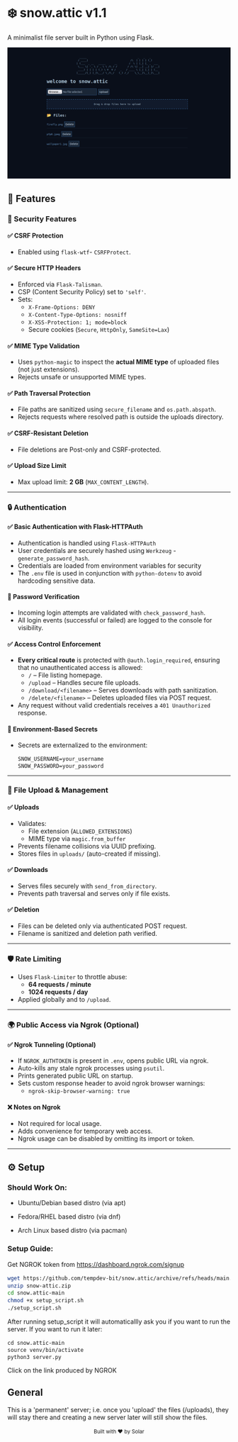# ❄️ snow.attic v1.1

A minimalist file server built in Python using Flask.

![snow.attic demo](image.png)

## 🔐 Features

### 🔐 Security Features

#### ✅ CSRF Protection
- Enabled using `flask-wtf`- `CSRFProtect`.

#### ✅ Secure HTTP Headers
- Enforced via `Flask-Talisman`.
- CSP (Content Security Policy) set to `'self'`.
- Sets:
  - `X-Frame-Options: DENY`
  - `X-Content-Type-Options: nosniff`
  - `X-XSS-Protection: 1; mode=block`
  - Secure cookies (`Secure`, `HttpOnly`, `SameSite=Lax`)

#### ✅ MIME Type Validation
- Uses `python-magic` to inspect the **actual MIME type** of uploaded files (not just extensions).
- Rejects unsafe or unsupported MIME types.

#### ✅ Path Traversal Protection
- File paths are sanitized using `secure_filename` and `os.path.abspath`.
- Rejects requests where resolved path is outside the uploads directory.

#### ✅ CSRF-Resistant Deletion
- File deletions are Post-only and CSRF-protected.

#### ✅ Upload Size Limit
- Max upload limit: **2 GB** (`MAX_CONTENT_LENGTH`).

---

### 🔒 Authentication

#### ✅ Basic Authentication with Flask-HTTPAuth
- Authentication is handled using `Flask-HTTPAuth`
- User credentials are securely hashed using `Werkzeug` - `generate_password_hash`.
- Credentials are loaded from environment variables for security
- The `.env` file is used in conjunction with `python-dotenv` to avoid hardcoding sensitive data.

#### 🔐 Password Verification
- Incoming login attempts are validated with `check_password_hash`.
- All login events (successful or failed) are logged to the console for visibility.

#### ✅ Access Control Enforcement
- **Every critical route** is protected with `@auth.login_required`, ensuring that no unauthenticated access is allowed:
  - `/` – File listing homepage.
  - `/upload` – Handles secure file uploads.
  - `/download/<filename>` – Serves downloads with path sanitization.
  - `/delete/<filename>` – Deletes uploaded files via POST request.
- Any request without valid credentials receives a `401 Unauthorized` response.

#### 🔐 Environment-Based Secrets
- Secrets are externalized to the environment:
  ```env
  SNOW_USERNAME=your_username
  SNOW_PASSWORD=your_password
  ```
---

### 📁 File Upload & Management

#### ✅ Uploads
- Validates:
  - File extension (`ALLOWED_EXTENSIONS`)
  - MIME type via `magic.from_buffer`
- Prevents filename collisions via UUID prefixing.
- Stores files in `uploads/` (auto-created if missing).

#### ✅ Downloads
- Serves files securely with `send_from_directory`.
- Prevents path traversal and serves only if file exists.

#### ✅ Deletion
- Files can be deleted only via authenticated POST request.
- Filename is sanitized and deletion path verified.

---

### 🛡️ Rate Limiting

- Uses `Flask-Limiter` to throttle abuse:
  - **64 requests / minute**
  - **1024 requests / day**
- Applied globally and to `/upload`.

---

### 🌍 Public Access via Ngrok (Optional)

#### ✅ Ngrok Tunneling (Optional)
- If `NGROK_AUTHTOKEN` is present in `.env`, opens public URL via ngrok.
- Auto-kills any stale ngrok processes using `psutil`.
- Prints generated public URL on startup.
- Sets custom response header to avoid ngrok browser warnings:
  - `ngrok-skip-browser-warning: true`

#### ❌ Notes on Ngrok
- Not required for local usage.
- Adds convenience for temporary web access.
- Ngrok usage can be disabled by omitting its import or token.

---

## ⚙️ Setup

### Should Work On:

  - Ubuntu/Debian based distro (via apt)

  - Fedora/RHEL based distro (via dnf)

  - Arch Linux based distro (via pacman)

### Setup Guide:

Get NGROK token from https://dashboard.ngrok.com/signup

```bash
wget https://github.com/tempdev-bit/snow.attic/archive/refs/heads/main.zip -O snow-attic.zip
unzip snow-attic.zip
cd snow.attic-main
chmod +x setup_script.sh
./setup_script.sh
```
  
After running setup_script it will automaticallly ask you if you want to run the server.
If you want to run it later:

```
cd snow.attic-main
source venv/bin/activate
python3 server.py
```

Click on the link produced by NGROK

## General
This is a 'permanent' server; i.e. once you 'upload' the files (/uploads), they will stay there and creating a new server later will still show the files.
  

<p align=center><sup>Built with ❤️ by Solar<sup><p align=center>

